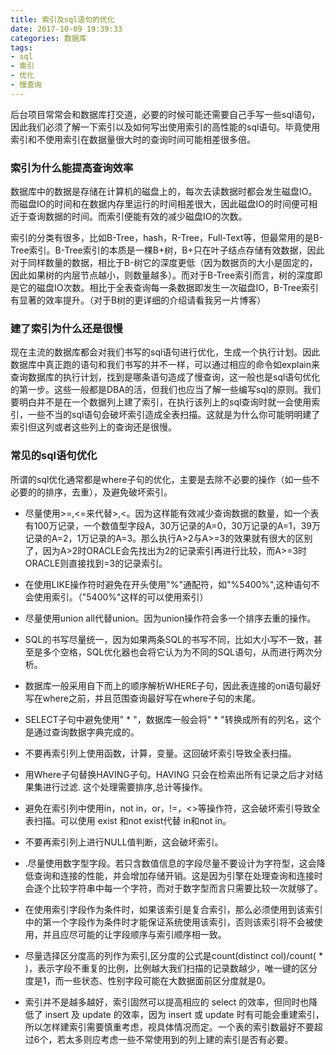 ```yaml
---
title: 索引及sql语句的优化
date: 2017-10-09 19:39:33
categories: 数据库
tags:
- sql
- 索引
- 优化
- 慢查询
---
```


后台项目常常会和数据库打交道，必要的时候可能还需要自己手写一些sql语句，因此我们必须了解一下索引以及如何写出使用索引的高性能的sql语句。毕竟使用索引和不使用索引在数据量很大时的查询时间可能相差很多倍。

### 索引为什么能提高查询效率

数据库中的数据是存储在计算机的磁盘上的，每次去读数据时都会发生磁盘IO。而磁盘IO的时间和在数据内存里运行的时间相差很大，因此磁盘IO的时间便可相近于查询数据的时间。而索引便能有效的减少磁盘IO的次数。

索引的分类有很多，比如B-Tree，hash，R-Tree，Full-Text等，但最常用的是B-Tree索引。B-Tree索引的本质是一棵B+树，B+只在叶子结点存储有效数据，因此对于同样数量的数据，相比于B-树它的深度更低（因为数据页的大小是固定的，因此如果树的内层节点越小，则数量越多）。而对于B-Tree索引而言，树的深度即是它的磁盘IO次数。相比于全表查询每一条数据即发生一次磁盘IO，B-Tree索引有显著的效率提升。（对于B树的更详细的介绍请看我另一片博客）

### 建了索引为什么还是很慢

现在主流的数据库都会对我们书写的sql语句进行优化，生成一个执行计划。因此数据库中真正跑的语句和我们书写的并不一样，可以通过相应的命令如explain来查询数据库的执行计划，找到是哪条语句造成了慢查询，这一般也是sql语句优化的第一步。这些一般都是DBA的活，但我们也应当了解一些编写sql的原则。我们要明白并不是在一个数据列上建了索引，在执行该列上的sql查询时就一会使用索引，一些不当的sql语句会破坏索引造成全表扫描。这就是为什么你可能明明建了索引但这列或者这些列上的查询还是很慢。

### 常见的sql语句优化

所谓的sql优化通常都是where子句的优化，主要是去除不必要的操作（如一些不必要的的排序，去重），及避免破坏索引。

- 尽量使用>=,<=来代替>,<。因为这样能有效减少查询数据的数量，如一个表有100万记录，一个数值型字段A，30万记录的A=0，30万记录的A=1，39万记录的A=2，1万记录的A=3。那么执行A>2与A>=3的效果就有很大的区别了，因为A>2时ORACLE会先找出为2的记录索引再进行比较，而A>=3时ORACLE则直接找到=3的记录索引。

- 在使用LIKE操作符时避免在开头使用"%"通配符，如"%5400%",这种语句不会使用索引。（"5400%"这样的可以使用索引）

- 尽量使用union all代替union。因为union操作符会多一个排序去重的操作。

- SQL的书写尽量统一，因为如果两条SQL的书写不同，比如大小写不一致，甚至是多个空格，SQL优化器也会将它认为为不同的SQL语句，从而进行两次分析。

- 数据库一般采用自下而上的顺序解析WHERE子句，因此表连接的on语句最好写在where之前，并且范围查询最好写在where子句的末尾。

- SELECT子句中避免使用" * "，数据库一般会将" * "转换成所有的列名，这个是通过查询数据字典完成的。

- 不要再索引列上使用函数，计算，变量。这回破坏索引导致全表扫描。

- 用Where子句替换HAVING子句。HAVING 只会在检索出所有记录之后才对结果集进行过滤. 这个处理需要排序,总计等操作。

- 避免在索引列中使用in，not in，or，!=，<>等操作符，这会破坏索引导致全表扫描。可以使用 exist 和not exist代替 in和not in。

- 不要再索引列上进行NULL值判断，这会破坏索引。

- .尽量使用数字型字段。若只含数值信息的字段尽量不要设计为字符型，这会降低查询和连接的性能，并会增加存储开销。这是因为引擎在处理查询和连接时会逐个比较字符串中每一个字符，而对于数字型而言只需要比较一次就够了。

- 在使用索引字段作为条件时，如果该索引是复合索引，那么必须使用到该索引中的第一个字段作为条件时才能保证系统使用该索引，否则该索引将不会被使用，并且应尽可能的让字段顺序与索引顺序相一致。

- 尽量选择区分度高的列作为索引,区分度的公式是count(distinct col)/count( * )，表示字段不重复的比例，比例越大我们扫描的记录数越少，唯一键的区分度是1，而一些状态、性别字段可能在大数据面前区分度就是0。

- 索引并不是越多越好，索引固然可以提高相应的 select 的效率，但同时也降低了 insert 及 update 的效率，因为 insert 或 update 时有可能会重建索引，所以怎样建索引需要慎重考虑，视具体情况而定。一个表的索引数最好不要超过6个，若太多则应考虑一些不常使用到的列上建的索引是否有必要。
